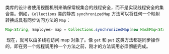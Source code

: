类库的设计者使用视图机制来确保常规集合的线程安全，而不是实现线程安全的集合类。例如，`Collections` 类的静态 `synchronizedMap` 方法可以将任何一个映射转换成具有同步访问方法的 `Map`：

```java
Map<String, Employee> map = Collections.synchronizedMap(new HashMap<String, Employee>());
```

 现在，就可以由多线程访问 map 对象了。像 `get` 和 `put` 这类方法都是同步操作的，即在另一个线程调用拎一个方法之前，刚才的方法调用必须彻底完成。
